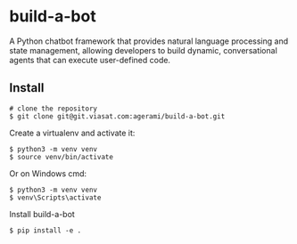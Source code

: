 # build-a-bot
A Python chatbot framework that provides natural language processing and state management, allowing developers to build dynamic, conversational agents that can execute user-defined code.

## Install
```
# clone the repository
$ git clone git@git.viasat.com:agerami/build-a-bot.git
```
Create a virtualenv and activate it:
```
$ python3 -m venv venv
$ source venv/bin/activate
```
Or on Windows cmd:
```
$ python3 -m venv venv
$ venv\Scripts\activate
```
Install build-a-bot
```
$ pip install -e .
```

